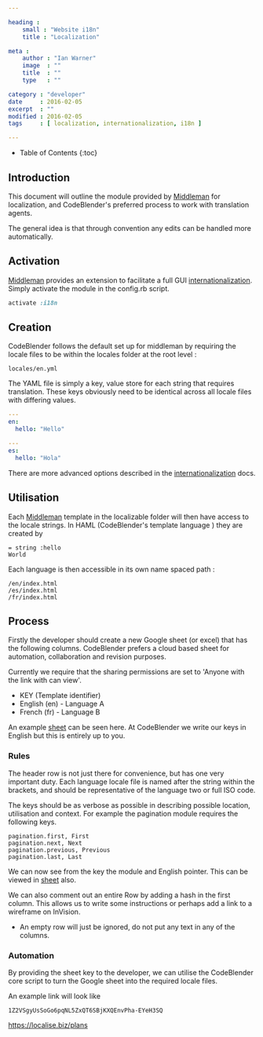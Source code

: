```yaml
---

heading :
    small : "Website i18n"
    title : "Localization"

meta :
    author : "Ian Warner"
    image  : ""
    title  : ""
    type   : ""

category : "developer"
date     : 2016-02-05
excerpt  : ""
modified : 2016-02-05
tags     : [ localization, internationalization, i18n ]

---
```


* Table of Contents
{:toc}

## Introduction

This document will outline the module provided by [Middleman][] for localization,
and CodeBlender's preferred process to work with translation agents.

The general idea is that through convention any edits can be handled more automatically.

## Activation

[Middleman][] provides an extension to facilitate a full GUI [internationalization][].
Simply activate the module in the config.rb script.

~~~ ruby
activate :i18n
~~~

## Creation

CodeBlender follows the default set up for middleman by requiring the locale files
to be within the locales folder at the root level :

    locales/en.yml

The YAML file is simply a key, value store for each string that requires translation.
These keys obviously need to be identical across all locale files with differing values.

~~~ yaml
---
en:
  hello: "Hello"
~~~

~~~ yaml
---
es:
  hello: "Hola"
~~~

There are more advanced options described in the [internationalization][] docs.

## Utilisation

Each [Middleman][] template in the localizable folder will then have access to the
locale strings. In HAML (CodeBlender's template language ) they are created by

~~~ haml
= string :hello
World
~~~

Each language is then accessible in its own name spaced path :

    /en/index.html
    /es/index.html
    /fr/index.html

## Process

Firstly the developer should create a new Google sheet (or excel) that has the following
columns. CodeBlender prefers a cloud based sheet for automation, collaboration and
revision purposes.

Currently we require that the sharing permissions are set to 'Anyone with the link
with can view'.

- KEY (Template identifier)
- English (en) - Language A
- French (fr)  - Language B

An example [sheet][] can be seen here. At CodeBlender we write our keys in English
but this is entirely up to you.

### Rules

The header row is not just there for convenience, but has one very important duty.
Each language locale file is named after the string within the brackets, and should
be representative of the language two or full ISO code.

The keys should be as verbose as possible in describing possible location, utilisation
and context. For example the pagination module requires the following keys.

    pagination.first, First
    pagination.next, Next
    pagination.previous, Previous
    pagination.last, Last

We can now see from the key the module and English pointer. This can be viewed in
[sheet][] also.

We can also comment out an entire Row by adding a hash in the first column. This
allows us to write some instructions or perhaps add a link to a wireframe on InVision.

- An empty row will just be ignored, do not put any text in any of the columns.

### Automation

By providing the sheet key to the developer, we can utilise the CodeBlender
core script to turn the Google sheet into the required locale files.

An example link will look like

    1Z2VSgyUsSoGo6pqNL5ZxQT6SBjKXQEnvPha-EYeH3SQ

[Middleman]:http://middlemanapp.com/
[internationalization]:https://middlemanapp.com/advanced/localization/
[sheet]:https://goo.gl/iTNmM5

https://localise.biz/plans